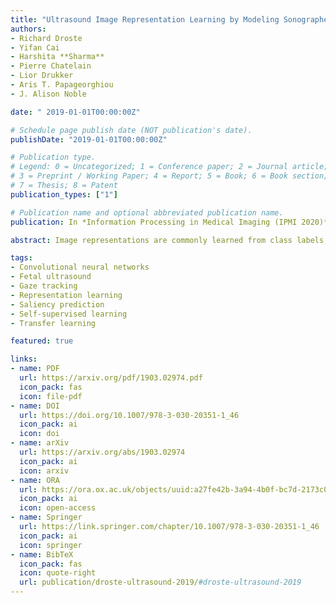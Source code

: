 ```yaml
---
title: "Ultrasound Image Representation Learning by Modeling Sonographer Visual Attention"
authors:
- Richard Droste
- Yifan Cai
- Harshita **Sharma**
- Pierre Chatelain
- Lior Drukker
- Aris T. Papageorghiou
- J. Alison Noble

date: " 2019-01-01T00:00:00Z"

# Schedule page publish date (NOT publication's date).
publishDate: "2019-01-01T00:00:00Z"

# Publication type.
# Legend: 0 = Uncategorized; 1 = Conference paper; 2 = Journal article;
# 3 = Preprint / Working Paper; 4 = Report; 5 = Book; 6 = Book section;
# 7 = Thesis; 8 = Patent
publication_types: ["1"]

# Publication name and optional abbreviated publication name.
publication: In *Information Processing in Medical Imaging (IPMI 2020)* **Best Paper Award**

abstract: Image representations are commonly learned from class labels, which are a simplistic approximation of human image understanding. In this paper we demonstrate that transferable representations of images can be learned without manual annotations by modeling human visual attention. The basis of our analyses is a unique gaze tracking dataset of sonographers performing routine clinical fetal anomaly screenings. Models of sonographer visual attention are learned by training a convolutional neural network (CNN) to predict gaze on ultrasound video frames through visual saliency prediction or gaze-point regression. We evaluate the transferability of the learned representations to the task of ultrasound standard plane detection in two contexts. Firstly, we perform transfer learning by fine-tuning the CNN with a limited number of labeled standard plane images. We find that fine-tuning the saliency predictor is superior to training from random initialization, with an average F1-score improvement of 9.6% overall and 15.3% for the cardiac planes. Secondly, we train a simple softmax regression on the feature activations of each CNN layer in order to evaluate the representations independently of transfer learning hyper-parameters. We find that the attention models derive strong representations, approaching the precision of a fully-supervised baseline model for all but the last layer.

tags:
- Convolutional neural networks
- Fetal ultrasound
- Gaze tracking
- Representation learning
- Saliency prediction
- Self-supervised learning
- Transfer learning

featured: true

links:
- name: PDF
  url: https://arxiv.org/pdf/1903.02974.pdf
  icon_pack: fas
  icon: file-pdf
- name: DOI
  url: https://doi.org/10.1007/978-3-030-20351-1_46
  icon_pack: ai
  icon: doi
- name: arXiv
  url: https://arxiv.org/abs/1903.02974
  icon_pack: ai
  icon: arxiv
- name: ORA
  url: https://ora.ox.ac.uk/objects/uuid:a27fe42b-3a94-4b0f-bc7d-2173c0348b6f
  icon_pack: ai
  icon: open-access
- name: Springer
  url: https://link.springer.com/chapter/10.1007/978-3-030-20351-1_46
  icon_pack: ai
  icon: springer
- name: BibTeX
  icon_pack: fas
  icon: quote-right
  url: publication/droste-ultrasound-2019/#droste-ultrasound-2019
---
```


